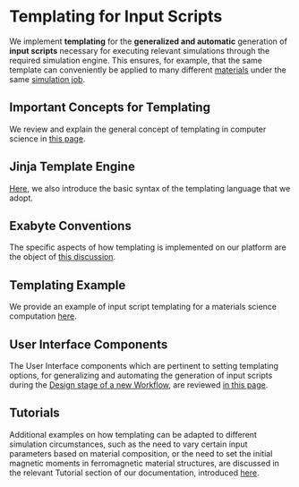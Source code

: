 # Templating for Input Scripts

We implement **templating** for the **generalized and automatic** generation of **input scripts** necessary for executing relevant simulations through the required simulation engine. This ensures, for example, that the same template can conveniently be applied to many different [materials](../../materials/overview.md) under the same [simulation job](../../jobs/overview.md).

## Important Concepts for Templating

We review and explain the general concept of templating in computer science in [this page](concept.md). 

## Jinja Template Engine

[Here](jinja-syntax.md), we also introduce the basic syntax of the templating language that we adopt.

## Exabyte Conventions

The specific aspects of how templating is implemented on our platform are the object of [this discussion](exabyte-conventions.md).

## Templating Example

We provide an example of input script templating for a materials science computation [here](examples.md).

## User Interface Components

The User Interface components which are pertinent to setting templating options, for generalizing and automating the generation of input scripts during the [Design stage of a new Workflow](../../workflow-designer/overview.md), are reviewed [in this page](../../workflow-designer/unit-editor/input-templates.md).

## Tutorials

Additional examples on how templating can be adapted to different simulation circumstances, such as the need to vary certain input parameters based on material composition, or the need to set the initial magnetic moments in ferromagnetic material structures, are discussed in the relevant Tutorial section of our documentation, introduced [here](../../tutorials/templating/overview.md).
